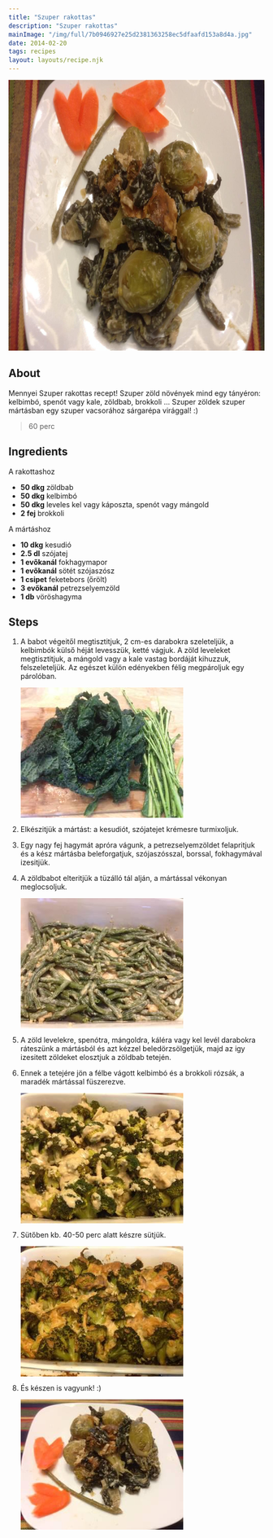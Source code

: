 ```yaml
---
title: "Szuper rakottas"
description: "Szuper rakottas"
mainImage: "/img/full/7b0946927e25d2381363258ec5dfaafd153a8d4a.jpg"
date: 2014-02-20
tags: recipes
layout: layouts/recipe.njk
---
```

                            
<p align="center"><a href="https://cookpad.com/hu/receptek/1924015-szuper-rakottas" rel="Recipe source page"><img width="751" height="532" src="/img/full/7b0946927e25d2381363258ec5dfaafd153a8d4a.jpg"/></a></p>

## About
Mennyei Szuper rakottas recept! Szuper zöld növények mind egy tányéron: kelbimbó, spenót vagy kale, zöldbab, brokkoli ... Szuper zöldek szuper mártásban egy szuper vacsorához sárgarépa virággal! :)

> 60 perc 

## Ingredients

A rakottashoz
* **50 dkg** zöldbab
* **50 dkg** kelbimbó
* **50 dkg** leveles kel vagy káposzta, spenót vagy mángold
* **2 fej** brokkoli

A mártáshoz
* **10 dkg** kesudió
* **2.5 dl** szójatej
* **1 evőkanál** fokhagymapor
* **1 evőkanál** sötét szójaszósz
* **1 csipet** feketebors (őrölt)
* **3 evőkanál** petrezselyemzöld
* **1 db** vöröshagyma

## Steps

1. A babot végeitől megtisztitjuk, 2 cm-es darabokra szeleteljük, a kelbimbók külső héját levesszük, ketté vágjuk. A zöld leveleket megtisztitjuk, a mángold vagy a kale vastag bordáját kihuzzuk, felszeleteljük. Az egészet külön edényekben félig megpároljuk egy párolóban.
 
    <p><img width="320" height="256" align="left" src="/img/full/4774c109b42ce6766f9f3e6ca00c85e6338a162d.jpg"/></p><div style="clear: both"/>

2. Elkészitjük a mártást: a kesudiót, szójatejet krémesre turmixoljuk.
 
    <div style="clear: both"/>

3. Egy nagy fej hagymát apróra vágunk, a petrezselyemzöldet felapritjuk és a kész mártásba beleforgatjuk, szójaszósszal, borssal, fokhagymával izesitjük.
 
    <div style="clear: both"/>

4. A zöldbabot elteritjük a tüzálló tál alján, a mártással vékonyan meglocsoljuk.
 
    <p><img width="320" height="256" align="left" src="/img/full/5a5d1f172723f1746433619f9d24e18debfd61be.jpg"/></p><div style="clear: both"/>

5. A zöld levelekre, spenótra, mángoldra, káléra vagy kel levél darabokra ráteszünk a mártásból és azt kézzel beledörzsölgetjük, majd az igy izesitett zöldeket elosztjuk a zöldbab tetején.
 
    <div style="clear: both"/>

6. Ennek a tetejére jön a félbe vágott kelbimbó és a brokkoli rózsák, a maradék mártással füszerezve.
 
    <p><img width="320" height="256" align="left" src="/img/full/fa40184b15673880c407a323f9d6070008530550.jpg"/></p><div style="clear: both"/>

7. Sütőben kb. 40-50 perc alatt készre sütjük.
 
    <p><img width="320" height="256" align="left" src="/img/full/0ca1803839944a039c13501f1ea8cf9060462174.jpg"/></p><div style="clear: both"/>

8. És készen is vagyunk! :)
 
    <p><img width="320" height="256" align="left" src="/img/full/d71dd7cc210f60f13b03b1acbe9f31c5f9295b6b.jpg"/></p><div style="clear: both"/>

